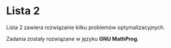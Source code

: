 # Lista 2

Lista 2 zawiera rozwiązanie kilku problemów optymalizacyjnych.

Zadania zostały rozwiązane w języku **GNU MathProg**.
